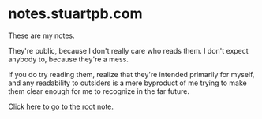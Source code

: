 # notes.stuartpb.com

These are my notes.

They're public, because I don't really care who reads them. I don't expect anybody to, because they're a mess.

If you do try reading them, realize that they're intended primarily for myself, and any readability to outsiders is a mere byproduct of me trying to make them clear enough for me to recognize in the far future.

[Click here to go to the root note.](content/81cde66e-d238-4fc1-8381-648a3f90537d.md)
